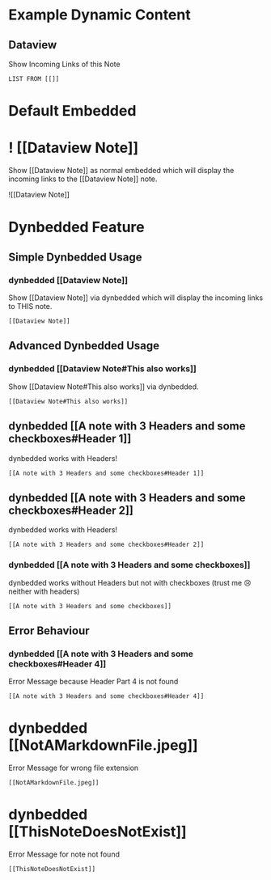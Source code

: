 
# Example Dynamic Content

## Dataview
Show Incoming Links of this Note
```dataview
LIST FROM [[]]
```

# Default Embedded

# ! [[Dataview Note]]

Show [[Dataview Note]] as normal embedded which will display the incoming links to the [[Dataview Note]] note.

![[Dataview Note]]

# Dynbedded Feature

## Simple Dynbedded Usage

### dynbedded  [[Dataview Note]]
Show [[Dataview Note]] via dynbedded which will display the incoming links to THIS note.

```dynbedded
[[Dataview Note]]
```

## Advanced Dynbedded Usage

### dynbedded  [[Dataview Note#This also works]]
Show [[Dataview Note#This also works]] via dynbedded.

```dynbedded
[[Dataview Note#This also works]]
```

## dynbedded [[A note with 3 Headers and some checkboxes#Header 1]]
dynbedded works with Headers!
```dynbedded
[[A note with 3 Headers and some checkboxes#Header 1]]
```

## dynbedded [[A note with 3 Headers and some checkboxes#Header 2]]
dynbedded works with Headers!
```dynbedded
[[A note with 3 Headers and some checkboxes#Header 2]]
```


### dynbedded [[A note with 3 Headers and some checkboxes]]
dynbedded works without Headers but not with checkboxes (trust me 😢  neither with headers)

```dynbedded
[[A note with 3 Headers and some checkboxes]]
```

## Error Behaviour

### dynbedded [[A note with 3 Headers and some checkboxes#Header 4]]
Error Message because Header Part 4 is not found
```dynbedded
[[A note with 3 Headers and some checkboxes#Header 4]]
```

# dynbedded [[NotAMarkdownFile.jpeg]]
Error Message for wrong file extension
```dynbedded
[[NotAMarkdownFile.jpeg]]
```

# dynbedded [[ThisNoteDoesNotExist]]
Error Message for note not found

```dynbedded
[[ThisNoteDoesNotExist]]
```